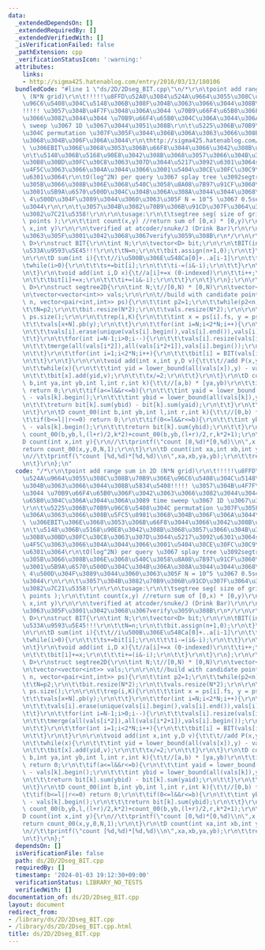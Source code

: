 ```yaml
---
data:
  _extendedDependsOn: []
  _extendedRequiredBy: []
  _extendedVerifiedWith: []
  _isVerificationFailed: false
  _pathExtension: cpp
  _verificationStatusIcon: ':warning:'
  attributes:
    links:
    - http://sigma425.hatenablog.com/entry/2016/03/13/180106
  bundledCode: "#line 1 \"ds/2D/2Dseg_BIT.cpp\"\n/*\r\n\tpoint add range sum in 2D\
    \ (N*N grid)\r\n\t!!!!!\u8FFD\u52A0\u3084\u524A\u9664\u3055\u308C\u308B\u70B9\u306E\
    \u96C6\u5408\u304C\u5148\u306B\u308F\u304B\u3063\u3066\u3044\u308B\u5834\u5408\
    !!!!! \u3057\u304B\u4F7F\u3048\u306A\u3044 \u70B9\u66F4\u65B0\u306F\u3042\u3063\
    \u3066\u3082\u3044\u3044 \u70B9\u66F4\u65B0\u304C\u306A\u3044\u306A\u3089 time\
    \ sweep \u3067 1D \u3067\u3044\u3051\u308B\r\n\t\u5225\u306B\u70B9\u96C6\u5408\
    \u304C permutation \u307F\u305F\u3044\u306B\u306A\u3063\u3066\u308B\u5FC5\u8981\
    \u3068\u304B\u306F\u306A\u3044\r\n\thttp://sigma425.hatenablog.com/entry/2016/03/13/180106\
    \ \u306EBIT\u306E\u3068\u3053\u306B\u66F8\u3044\u3066\u3042\u308B\u3084\u3064\r\
    \n\t\u5148\u306B\u5168\u90E8\u3042\u308B\u3068\u3057\u3066\u304B\u3089\u30DE\u30FC\
    \u30B8\u30BD\u30FC\u30C8\u3063\u307D\u3044\u5217\u3092\u6301\u3064segtree\u3092\
    \u4F5C\u3063\u3066\u304A\u3044\u3066\u3001\u5404\u30CE\u30FC\u30C9\u304CBIT\u3092\
    \u6301\u3064\r\n\tO(log^2N) per query \u3067 splay tree \u3092segtree\u306B\u8F09\
    \u305B\u3066\u308B\u306E\u3068\u540C\u3058\u8A08\u7B97\u91CF\u3060\u3051\u3069\
    \u3001\u5B9A\u6570\u500D\u304C\u304B\u306A\u308A\u3044\u3044\u3068\u601D\u3046\
    \ 4\u500D\u304F\u3089\u3044\u3060\u3063\u305F N = 10^5 \u3067 0.5sec \u304F\u3089\
    \u3044\r\n\r\n\t\u3057\u304B\u3082\u70B9\u306B\u91CD\u307F\u3064\u3051\u308B\u306E\
    \u3082\u7C21\u5358!\r\n\r\n\tusage:\r\n\t\tsegtree seg( size of grid, candidate\
    \ points );\r\n\t\tint count(x,y) //return sum of [0,x) * [0,y)\r\n\t\tvoid add(int\
    \ x,int y)\r\n\r\n\tverified at atcoder/snuke/J (Drink Bar)\r\n\r\n\t\u3044\u3058\
    \u3063\u305F\u3001\u3042\u3068\u3067verify\u3059\u308B\r\n*/\r\n\r\ntemplate<class\
    \ D>\r\nstruct BIT{\r\n\tint N;\r\n\tvector<D> bit;\r\n\r\n\tBIT(int n){\t\t//n\u306F\
    \u533A\u9593\u5E45!!!\r\n\t\tN=n;\r\n\t\tbit.assign(n+1,0);\r\n\t}\r\n\tBIT(){}\r\
    \n\r\n\tD sum(int i){\t\t//i\u500B\u306E\u548Ca[0]+..a[i-1]\r\n\t\tD s=0;\r\n\t\
    \twhile(i>0){\r\n\t\t\ts+=bit[i];\r\n\t\t\ti-=(i&-i);\r\n\t\t}\r\n\t\treturn s;\r\
    \n\t}\r\n\tvoid add(int i,D x){\t//a[i]+=x (0-indexed)\r\n\t\ti++;\r\n\t\twhile(i<=N){\r\
    \n\t\t\tbit[i]+=x;\r\n\t\t\ti+=(i&-i);\r\n\t\t}\r\n\t}\r\n};\r\n\r\ntemplate<class\
    \ D>\r\nstruct segtree2D{\r\n\tint N;\t//[0,N) * [0,N)\r\n\tvector<BIT<D>> bit;\r\
    \n\tvector<vector<int>> vals;\r\n\r\n\t//build with candidate points\r\n\tsegtree2D(int\
    \ n, vector<pair<int,int>> ps){\r\n\t\tint p2=1;\r\n\t\twhile(p2<n) p2*=2;\r\n\
    \t\tN=p2;\r\n\t\tbit.resize(N*2);\r\n\t\tvals.resize(N*2);\r\n\r\n\t\tint K =\
    \ ps.size();\r\n\r\n\t\trep(i,K){\r\n\t\t\tint x = ps[i].fs, y = ps[i].sc;\r\n\
    \t\t\tvals[x+N].pb(y);\r\n\t\t}\r\n\t\tfor(int i=N;i<2*N;i++){\r\n\t\t\tsort(all(vals[i]));\r\
    \n\t\t\tvals[i].erase(unique(vals[i].begin(),vals[i].end()),vals[i].end());\r\n\
    \t\t}\r\n\t\tfor(int i=N-1;i>0;i--){\r\n\t\t\tvals[i].resize(vals[i*2].size()+vals[i*2+1].size());\r\
    \n\t\t\tmerge(all(vals[i*2]),all(vals[i*2+1]),vals[i].begin());\r\n\t\t\tvals[i].erase(unique(vals[i].begin(),vals[i].end()),vals[i].end());\r\
    \n\t\t}\r\n\t\tfor(int i=1;i<2*N;i++){\r\n\t\t\tbit[i] = BIT(vals[i].size());\r\
    \n\t\t}\r\n\t}\r\n\r\n\tvoid add(int x,int y,D v){\t\t\t//add P(x,y)\r\n\t\tx+=N;\r\
    \n\t\twhile(x){\r\n\t\t\tint yid = lower_bound(all(vals[x]),y) - vals[x].begin();\r\
    \n\t\t\tbit[x].add(yid,v);\r\n\t\t\tx/=2;\r\n\t\t}\r\n\t}\r\n\tD count(int a,int\
    \ b,int ya,int yb,int l,int r,int k){\t\t//[a,b) * [ya,yb)\r\n\t\tif(b<=l||r<=a)\
    \ return 0;\r\n\t\tif(a<=l&&r<=b){\r\n\t\t\tint yaid = lower_bound(all(vals[k]),ya)\
    \ - vals[k].begin();\r\n\t\t\tint ybid = lower_bound(all(vals[k]),yb) - vals[k].begin();\r\
    \n\t\t\treturn bit[k].sum(ybid) - bit[k].sum(yaid);\r\n\t\t}\r\n\t\treturn count(a,b,ya,yb,l,(l+r)/2,k*2)+count(a,b,ya,yb,(l+r)/2,r,k*2+1);\r\
    \n\t}\r\n\tD count_00(int b,int yb,int l,int r,int k){\t\t//[0,b) * [0,yb)\r\n\
    \t\tif(b<=l||r<=0) return 0;\r\n\t\tif(0<=l&&r<=b){\r\n\t\t\tint ybid = lower_bound(all(vals[k]),yb)\
    \ - vals[k].begin();\r\n\t\t\treturn bit[k].sum(ybid);\r\n\t\t}\r\n\t\treturn\
    \ count_00(b,yb,l,(l+r)/2,k*2)+count_00(b,yb,(l+r)/2,r,k*2+1);\r\n\t}\r\n\r\n\t\
    D count(int x,int y){\r\n//\t\tprintf(\"count [0,%d)*[0,%d)\\n\",x,y);\r\n\t\t\
    return count_00(x,y,0,N,1);\r\n\t}\r\n\tD count(int xa,int xb,int ya,int yb){\r\
    \n//\t\tprintf(\"count [%d,%d)*[%d,%d)\\n\",xa,xb,ya,yb);\r\n\t\treturn count(xa,xb,ya,yb,0,N,1);\r\
    \n\t}\r\n};\n"
  code: "/*\r\n\tpoint add range sum in 2D (N*N grid)\r\n\t!!!!!\u8FFD\u52A0\u3084\
    \u524A\u9664\u3055\u308C\u308B\u70B9\u306E\u96C6\u5408\u304C\u5148\u306B\u308F\
    \u304B\u3063\u3066\u3044\u308B\u5834\u5408!!!!! \u3057\u304B\u4F7F\u3048\u306A\
    \u3044 \u70B9\u66F4\u65B0\u306F\u3042\u3063\u3066\u3082\u3044\u3044 \u70B9\u66F4\
    \u65B0\u304C\u306A\u3044\u306A\u3089 time sweep \u3067 1D \u3067\u3044\u3051\u308B\
    \r\n\t\u5225\u306B\u70B9\u96C6\u5408\u304C permutation \u307F\u305F\u3044\u306B\
    \u306A\u3063\u3066\u308B\u5FC5\u8981\u3068\u304B\u306F\u306A\u3044\r\n\thttp://sigma425.hatenablog.com/entry/2016/03/13/180106\
    \ \u306EBIT\u306E\u3068\u3053\u306B\u66F8\u3044\u3066\u3042\u308B\u3084\u3064\r\
    \n\t\u5148\u306B\u5168\u90E8\u3042\u308B\u3068\u3057\u3066\u304B\u3089\u30DE\u30FC\
    \u30B8\u30BD\u30FC\u30C8\u3063\u307D\u3044\u5217\u3092\u6301\u3064segtree\u3092\
    \u4F5C\u3063\u3066\u304A\u3044\u3066\u3001\u5404\u30CE\u30FC\u30C9\u304CBIT\u3092\
    \u6301\u3064\r\n\tO(log^2N) per query \u3067 splay tree \u3092segtree\u306B\u8F09\
    \u305B\u3066\u308B\u306E\u3068\u540C\u3058\u8A08\u7B97\u91CF\u3060\u3051\u3069\
    \u3001\u5B9A\u6570\u500D\u304C\u304B\u306A\u308A\u3044\u3044\u3068\u601D\u3046\
    \ 4\u500D\u304F\u3089\u3044\u3060\u3063\u305F N = 10^5 \u3067 0.5sec \u304F\u3089\
    \u3044\r\n\r\n\t\u3057\u304B\u3082\u70B9\u306B\u91CD\u307F\u3064\u3051\u308B\u306E\
    \u3082\u7C21\u5358!\r\n\r\n\tusage:\r\n\t\tsegtree seg( size of grid, candidate\
    \ points );\r\n\t\tint count(x,y) //return sum of [0,x) * [0,y)\r\n\t\tvoid add(int\
    \ x,int y)\r\n\r\n\tverified at atcoder/snuke/J (Drink Bar)\r\n\r\n\t\u3044\u3058\
    \u3063\u305F\u3001\u3042\u3068\u3067verify\u3059\u308B\r\n*/\r\n\r\ntemplate<class\
    \ D>\r\nstruct BIT{\r\n\tint N;\r\n\tvector<D> bit;\r\n\r\n\tBIT(int n){\t\t//n\u306F\
    \u533A\u9593\u5E45!!!\r\n\t\tN=n;\r\n\t\tbit.assign(n+1,0);\r\n\t}\r\n\tBIT(){}\r\
    \n\r\n\tD sum(int i){\t\t//i\u500B\u306E\u548Ca[0]+..a[i-1]\r\n\t\tD s=0;\r\n\t\
    \twhile(i>0){\r\n\t\t\ts+=bit[i];\r\n\t\t\ti-=(i&-i);\r\n\t\t}\r\n\t\treturn s;\r\
    \n\t}\r\n\tvoid add(int i,D x){\t//a[i]+=x (0-indexed)\r\n\t\ti++;\r\n\t\twhile(i<=N){\r\
    \n\t\t\tbit[i]+=x;\r\n\t\t\ti+=(i&-i);\r\n\t\t}\r\n\t}\r\n};\r\n\r\ntemplate<class\
    \ D>\r\nstruct segtree2D{\r\n\tint N;\t//[0,N) * [0,N)\r\n\tvector<BIT<D>> bit;\r\
    \n\tvector<vector<int>> vals;\r\n\r\n\t//build with candidate points\r\n\tsegtree2D(int\
    \ n, vector<pair<int,int>> ps){\r\n\t\tint p2=1;\r\n\t\twhile(p2<n) p2*=2;\r\n\
    \t\tN=p2;\r\n\t\tbit.resize(N*2);\r\n\t\tvals.resize(N*2);\r\n\r\n\t\tint K =\
    \ ps.size();\r\n\r\n\t\trep(i,K){\r\n\t\t\tint x = ps[i].fs, y = ps[i].sc;\r\n\
    \t\t\tvals[x+N].pb(y);\r\n\t\t}\r\n\t\tfor(int i=N;i<2*N;i++){\r\n\t\t\tsort(all(vals[i]));\r\
    \n\t\t\tvals[i].erase(unique(vals[i].begin(),vals[i].end()),vals[i].end());\r\n\
    \t\t}\r\n\t\tfor(int i=N-1;i>0;i--){\r\n\t\t\tvals[i].resize(vals[i*2].size()+vals[i*2+1].size());\r\
    \n\t\t\tmerge(all(vals[i*2]),all(vals[i*2+1]),vals[i].begin());\r\n\t\t\tvals[i].erase(unique(vals[i].begin(),vals[i].end()),vals[i].end());\r\
    \n\t\t}\r\n\t\tfor(int i=1;i<2*N;i++){\r\n\t\t\tbit[i] = BIT(vals[i].size());\r\
    \n\t\t}\r\n\t}\r\n\r\n\tvoid add(int x,int y,D v){\t\t\t//add P(x,y)\r\n\t\tx+=N;\r\
    \n\t\twhile(x){\r\n\t\t\tint yid = lower_bound(all(vals[x]),y) - vals[x].begin();\r\
    \n\t\t\tbit[x].add(yid,v);\r\n\t\t\tx/=2;\r\n\t\t}\r\n\t}\r\n\tD count(int a,int\
    \ b,int ya,int yb,int l,int r,int k){\t\t//[a,b) * [ya,yb)\r\n\t\tif(b<=l||r<=a)\
    \ return 0;\r\n\t\tif(a<=l&&r<=b){\r\n\t\t\tint yaid = lower_bound(all(vals[k]),ya)\
    \ - vals[k].begin();\r\n\t\t\tint ybid = lower_bound(all(vals[k]),yb) - vals[k].begin();\r\
    \n\t\t\treturn bit[k].sum(ybid) - bit[k].sum(yaid);\r\n\t\t}\r\n\t\treturn count(a,b,ya,yb,l,(l+r)/2,k*2)+count(a,b,ya,yb,(l+r)/2,r,k*2+1);\r\
    \n\t}\r\n\tD count_00(int b,int yb,int l,int r,int k){\t\t//[0,b) * [0,yb)\r\n\
    \t\tif(b<=l||r<=0) return 0;\r\n\t\tif(0<=l&&r<=b){\r\n\t\t\tint ybid = lower_bound(all(vals[k]),yb)\
    \ - vals[k].begin();\r\n\t\t\treturn bit[k].sum(ybid);\r\n\t\t}\r\n\t\treturn\
    \ count_00(b,yb,l,(l+r)/2,k*2)+count_00(b,yb,(l+r)/2,r,k*2+1);\r\n\t}\r\n\r\n\t\
    D count(int x,int y){\r\n//\t\tprintf(\"count [0,%d)*[0,%d)\\n\",x,y);\r\n\t\t\
    return count_00(x,y,0,N,1);\r\n\t}\r\n\tD count(int xa,int xb,int ya,int yb){\r\
    \n//\t\tprintf(\"count [%d,%d)*[%d,%d)\\n\",xa,xb,ya,yb);\r\n\t\treturn count(xa,xb,ya,yb,0,N,1);\r\
    \n\t}\r\n};"
  dependsOn: []
  isVerificationFile: false
  path: ds/2D/2Dseg_BIT.cpp
  requiredBy: []
  timestamp: '2024-01-03 19:12:30+09:00'
  verificationStatus: LIBRARY_NO_TESTS
  verifiedWith: []
documentation_of: ds/2D/2Dseg_BIT.cpp
layout: document
redirect_from:
- /library/ds/2D/2Dseg_BIT.cpp
- /library/ds/2D/2Dseg_BIT.cpp.html
title: ds/2D/2Dseg_BIT.cpp
---
```

